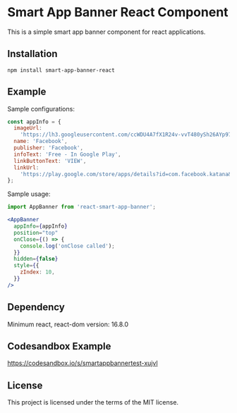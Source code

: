 # Smart App Banner React Component

This is a simple smart app banner component for react applications.

## Installation

`npm install smart-app-banner-react`

## Example

Sample configurations:

```javascript
const appInfo = {
  imageUrl:
    'https://lh3.googleusercontent.com/ccWDU4A7fX1R24v-vvT480ySh26AYp97g1VrIB_FIdjRcuQB2JP2WdY7h_wVVAeSpg=s360-rw',
  name: 'Facebook',
  publisher: 'Facebook',
  infoText: 'Free - In Google Play',
  linkButtonText: 'VIEW',
  linkUrl:
    'https://play.google.com/store/apps/details?id=com.facebook.katana&hl=en',
};
```

Sample usage:

```javascript
import AppBanner from 'react-smart-app-banner';
```

```jsx
<AppBanner
  appInfo={appInfo}
  position="top"
  onClose={() => {
    console.log('onClose called');
  }}
  hidden={false}
  style={{
    zIndex: 10,
  }}
/>
```

## Dependency

Minimum react, react-dom version: 16.8.0

## Codesandbox Example

https://codesandbox.io/s/smartappbannertest-xujvl

## License

This project is licensed under the terms of the MIT license.
